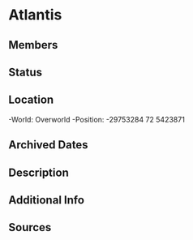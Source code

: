 # Atlantis

## Members

## Status

## Location
-World: Overworld 
-Position: -29753284 72 5423871

## Archived Dates

## Description

## Additional Info

## Sources
